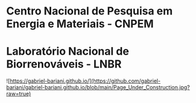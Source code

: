 # Centro Nacional de Pesquisa em Energia e Materiais - CNPEM
# Laboratório Nacional de Biorrenováveis - LNBR


![https://gabriel-bariani.github.io/](https://github.com/gabriel-bariani/gabriel-bariani.github.io/blob/main/Page_Under_Construction.jpg?raw=true)
